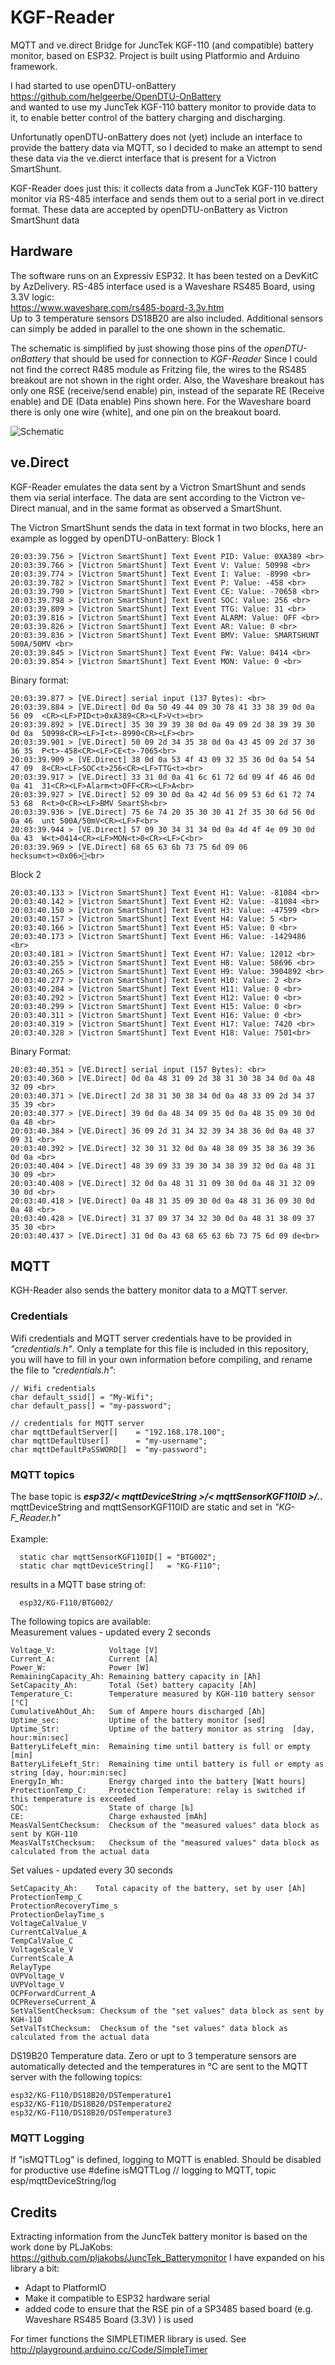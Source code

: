 # KGF-Reader  
MQTT and ve.direct Bridge for JuncTek KGF-110 (and compatible) battery monitor, based on ESP32. Project is built using Platformio and Arduino framework.

I had started to use openDTU-onBattery <br>
https://github.com/helgeerbe/OpenDTU-OnBattery <br>
and wanted to use my JuncTek KGF-110 battery monitor to provide data to it, to enable better control 
of the battery charging and discharging.

Unfortunatly openDTU-onBattery does not (yet) include an interface to provide the battery data via MQTT, so I decided to make an attempt to send these data via the ve.dierct interface that is present for a Victron SmartShunt. 

KGF-Reader does just this: it collects data from a JuncTek KGF-110 battery monitor via RS-485 interface and sends them out to a serial port in ve.direct format. These data are accepted by openDTU-onBattery as Victron SmartShunt data

## Hardware
The software runs on an Expressiv ESP32. It has been tested on a DevKitC by AzDelivery.
RS-485 interface used is a Waveshare RS485 Board, using 3.3V logic: <br>https://www.waveshare.com/rs485-board-3.3v.htm <br>
Up to 3 temperature sensors DS18B20 are also included. Additional sensors can simply be added in parallel to the one shown in the schematic.

The schematic is simplified by just showing those pins of the <i>openDTU-onBattery</i> that should be used for connection to <i>KGF-Reader</i> 
Since I could not find the correct R485 module as Fritzing file, the wires to the RS485 breakout are not shown in the right order. Also, the Waveshare breakout has only one RSE  (receive/send enable) pin, instead of the separate RE (Receive enable) and DE (Data enable) Pins shown here. For the Waveshare board there is only one wire {white], and one pin on the breakout board.

![Schematic](https://github.com/88markus88/KGf-Reader/blob/main/Pictures/KGf-Reader_Steckplatine.png)

## ve.Direct
KGF-Reader emulates the data sent by a Victron SmartShunt and sends them via serial interface.
The data are sent according to the Victron ve-Direct manual, and in the same format as observed a SmartShunt.

The Victron SmartShunt sends the data in text format in two blocks, here an example as logged by openDTU-onBattery:
Block 1<br>
```
20:03:39.756 > [Victron SmartShunt] Text Event PID: Value: 0XA389 <br>
20:03:39.766 > [Victron SmartShunt] Text Event V: Value: 50998 <br>
20:03:39.774 > [Victron SmartShunt] Text Event I: Value: -8990 <br>
20:03:39.782 > [Victron SmartShunt] Text Event P: Value: -458 <br>
20:03:39.790 > [Victron SmartShunt] Text Event CE: Value: -70658 <br>
20:03:39.798 > [Victron SmartShunt] Text Event SOC: Value: 256 <br>
20:03:39.809 > [Victron SmartShunt] Text Event TTG: Value: 31 <br>
20:03:39.816 > [Victron SmartShunt] Text Event ALARM: Value: OFF <br>
20:03:39.826 > [Victron SmartShunt] Text Event AR: Value: 0 <br>
20:03:39.836 > [Victron SmartShunt] Text Event BMV: Value: SMARTSHUNT 500A/50MV <br>
20:03:39.845 > [Victron SmartShunt] Text Event FW: Value: 0414 <br>
20:03:39.854 > [Victron SmartShunt] Text Event MON: Value: 0 <br>
```
Binary format:<br>
```
20:03:39.877 > [VE.Direct] serial input (137 Bytes): <br>
20:03:39.884 > [VE.Direct] 0d 0a 50 49 44 09 30 78 41 33 38 39 0d 0a 56 09  <CR><LF>PID<t>0xA389<CR><LF>V<t><br>
20:03:39.892 > [VE.Direct] 35 30 39 39 38 0d 0a 49 09 2d 38 39 39 30 0d 0a  50998<CR><LF>I<t>-8990<CR><LF><br>
20:03:39.901 > [VE.Direct] 50 09 2d 34 35 38 0d 0a 43 45 09 2d 37 30 36 35  P<t>-458<CR><LF>CE<t>-7065<br>
20:03:39.909 > [VE.Direct] 38 0d 0a 53 4f 43 09 32 35 36 0d 0a 54 54 47 09  8<CR><LF>SOC<t>256<CR><LF>TTG<t><br>
20:03:39.917 > [VE.Direct] 33 31 0d 0a 41 6c 61 72 6d 09 4f 46 46 0d 0a 41  31<CR><LF>Alarm<t>OFF<CR><LF>A<br>
20:03:39.927 > [VE.Direct] 52 09 30 0d 0a 42 4d 56 09 53 6d 61 72 74 53 68  R<t>0<CR><LF>BMV SmartSh<br>
20:03:39.936 > [VE.Direct] 75 6e 74 20 35 30 30 41 2f 35 30 6d 56 0d 0a 46  unt 500A/50mV<CR><LF>F<br>
20:03:39.944 > [VE.Direct] 57 09 30 34 31 34 0d 0a 4d 4f 4e 09 30 0d 0a 43  W<t>0414<CR><LF>MON<t>0<CR><LF>C<br>
20:03:39.969 > [VE.Direct] 68 65 63 6b 73 75 6d 09 06                       hecksum<t><0x06><br>
```
Block 2<br>
```
20:03:40.133 > [Victron SmartShunt] Text Event H1: Value: -81084 <br>
20:03:40.142 > [Victron SmartShunt] Text Event H2: Value: -81084 <br>
20:03:40.150 > [Victron SmartShunt] Text Event H3: Value: -47599 <br>
20:03:40.157 > [Victron SmartShunt] Text Event H4: Value: 5 <br>
20:03:40.166 > [Victron SmartShunt] Text Event H5: Value: 0 <br>
20:03:40.173 > [Victron SmartShunt] Text Event H6: Value: -1429486 <br>
20:03:40.181 > [Victron SmartShunt] Text Event H7: Value: 12012 <br>
20:03:40.255 > [Victron SmartShunt] Text Event H8: Value: 58696 <br>
20:03:40.265 > [Victron SmartShunt] Text Event H9: Value: 3904892 <br>
20:03:40.277 > [Victron SmartShunt] Text Event H10: Value: 2 <br>
20:03:40.284 > [Victron SmartShunt] Text Event H11: Value: 0 <br>
20:03:40.292 > [Victron SmartShunt] Text Event H12: Value: 0 <br>
20:03:40.299 > [Victron SmartShunt] Text Event H15: Value: 0 <br>
20:03:40.311 > [Victron SmartShunt] Text Event H16: Value: 0 <br>
20:03:40.319 > [Victron SmartShunt] Text Event H17: Value: 7420 <br>
20:03:40.328 > [Victron SmartShunt] Text Event H18: Value: 7501<br>
```
Binary Format:<br>
```
20:03:40.351 > [VE.Direct] serial input (157 Bytes): <br>
20:03:40.360 > [VE.Direct] 0d 0a 48 31 09 2d 38 31 30 38 34 0d 0a 48 32 09 <br>
20:03:40.371 > [VE.Direct] 2d 38 31 30 38 34 0d 0a 48 33 09 2d 34 37 35 39 <br>
20:03:40.377 > [VE.Direct] 39 0d 0a 48 34 09 35 0d 0a 48 35 09 30 0d 0a 48 <br>
20:03:40.384 > [VE.Direct] 36 09 2d 31 34 32 39 34 38 36 0d 0a 48 37 09 31 <br>
20:03:40.392 > [VE.Direct] 32 30 31 32 0d 0a 48 38 09 35 38 36 39 36 0d 0a <br>
20:03:40.404 > [VE.Direct] 48 39 09 33 39 30 34 38 39 32 0d 0a 48 31 30 09 <br>
20:03:40.408 > [VE.Direct] 32 0d 0a 48 31 31 09 30 0d 0a 48 31 32 09 30 0d <br>
20:03:40.418 > [VE.Direct] 0a 48 31 35 09 30 0d 0a 48 31 36 09 30 0d 0a 48 <br>
20:03:40.428 > [VE.Direct] 31 37 09 37 34 32 30 0d 0a 48 31 38 09 37 35 30 <br>
20:03:40.437 > [VE.Direct] 31 0d 0a 43 68 65 63 6b 73 75 6d 09 de<br>
```

## MQTT
KGH-Reader also sends the battery monitor data to a MQTT server.

### Credentials
Wifi credentials and MQTT server credentials have to be provided in <i>"credentials.h"</i>. Only a template for this file is included in this repository, you will have to fill in your own information before compiling, and rename the file to <i>"credentials.h"</i>:<br>
```
// Wifi credentials
char default_ssid[] = "My-Wifi";
char default_pass[] = "my-password";

// credentials for MQTT server
char mqttDefaultServer[]    = "192.168.178.100";
char mqttDefaultUser[]      = "my-username";
char mqttDefaultPaSSWORD[]  = "my-password";
```

### MQTT topics
The base topic is <i><b>esp32/< mqttDeviceString >/< mqttSensorKGF110ID >/.. </b></i><br>
mqttDeviceString and mqttSensorKGF110ID are static and set in <i>"KG-F_Reader.h"</i><br><br>
Example:
```
  static char mqttSensorKGF110ID[] = "BTG002";
  static char mqttDeviceString[]   = "KG-F110";
```
results in a MQTT base string of:
```
  esp32/KG-F110/BTG002/
```
The following topics are available:<br>
Measurement values - updated every 2 seconds<br>
```
Voltage_V:            Voltage [V]
Current_A:            Current [A]
Power_W:              Power [W]
RemainingCapacity_Ah: Remaining battery capacity in [Ah]
SetCapacity_Ah:       Total (Set) battery capacity [Ah]
Temperature_C:        Temperature measured by KGH-110 battery sensor [°C]
CumulativeAhOut_Ah:   Sum of Ampere hours discharged [Ah]
Uptime_sec:           Uptime of the battery monitor [sed]
Uptime_Str:           Uptime of the battery monitor as string  [day, hour:min:sec]
BatteryLifeLeft_min:  Remaining time until battery is full or empty [min]
BatteryLifeLeft_Str:  Remaining time until battery is full or empty as string [day, hour:min:sec]
EnergyIn_Wh:          Energy charged into the battery [Watt hours]
ProtectionTemp_C:     Protection Temperature: relay is switched if this temperature is exceeded
SOC:                  State of charge [‰]
CE:                   Charge exhausted [mAh]
MeasValSentChecksum:  Checksum of the "measured values" data block as sent by KGH-110
MeasValTstChecksum:   Checksum of the "measured values" data block as calculated from the actual data
```
Set values - updated every 30 seconds
```
SetCapacity_Ah:    Total capacity of the battery, set by user [Ah]
ProtectionTemp_C
ProtectionRecoveryTime_s
ProtectionDelayTime_s
VoltageCalValue_V
CurrentCalValue_A
TempCalValue_C
VoltageScale_V
CurrentScale_A
RelayType
OVPVoltage_V
UVPVoltage_V
OCPForwardCurrent_A
OCPReverseCurrent_A
SetValSentChecksum: Checksum of the "set values" data block as sent by KGH-110
SetValTstChecksum:  Checksum of the "set values" data block as calculated from the actual data
```
DS19B20 Temperature data. Zero or upt to 3 temperature sensors are automatically detected and the temperatures in °C are sent to the MQTT server with the following topics:
```
esp32/KG-F110/DS18B20/DSTemperature1
esp32/KG-F110/DS18B20/DSTemperature2
esp32/KG-F110/DS18B20/DSTemperature3
```
### MQTT Logging
If "isMQTTLog" is defined, logging to MQTT is enabled. Should be disabled for productive use
#define isMQTTLog   // logging to MQTT, topic esp/mqttDeviceString/log

## Credits
Extracting information from the JuncTek battery monitor is based on the work done by PLJaKobs:
https://github.com/pljakobs/JuncTek_Batterymonitor 
I have expanded on his library a bit:
- Adapt to PlatformIO
- Make it compatible to ESP32 hardware serial
- added code to ensure that the RSE pin of a SP3485 based board (e.g. Waveshare RS485 Board (3.3V) ) is used

For timer functions the SIMPLETIMER library is used. See http://playground.arduino.cc/Code/SimpleTimer

